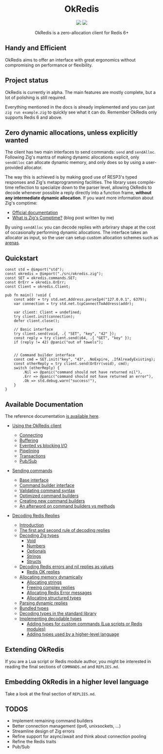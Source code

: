 
<h1 align="center">OkRedis</h1>
<p align="center">
    <a href="LICENSE"><img src="https://badgen.net/github/license/kristoff-it/zig-okredis" /></a>
    <a href="https://twitter.com/croloris"><img src="https://badgen.net/badge/twitter/@croloris/1DA1F2?icon&label" /></a>
</p>

<p align="center">
    OkRedis is a zero-allocation client for Redis 6+
</p>

## Handy and Efficient
OkRedis aims to offer an interface with great ergonomics without 
compromising on performance or flexibility.

## Project status
OkRedis is currently in alpha. The main features are mostly complete, but
a lot of polishing is still required.

Everything mentioned in the docs is already implemented and you can just 
`zig run example.zig` to quickly see what it can do. Remember OkRedis only
supports Redis 6 and above.

## Zero dynamic allocations, unless explicitly wanted
The client has two main interfaces to send commands: `send` and `sendAlloc`. 
Following Zig's mantra of making dynamic allocations explicit, only `sendAlloc` 
can allocate dynamic memory, and only does so by using a user-provided allocator. 

The way this is achieved is by making good use of RESP3's typed responses and 
Zig's metaprogramming facilities.
The library uses compile-time reflection to specialize down to the parser level, 
allowing OkRedis to decode whenever possible a reply directly into a function 
frame, **without any intermediate dynamic allocation**. If you want more 
information about Zig's comptime:
- [Official documentation](https://ziglang.org/documentation/master/#comptime)
- [What is Zig's Comptime?](https://kristoff.it/blog/what-is-zig-comptime) (blog post written by me)

By using `sendAlloc` you can decode replies with arbrirary shape at the cost of 
occasionally performing dynamic allocations. The interface takes an allocator 
as input, so the user can setup custom allocation schemes such as 
[arenas](https://en.wikipedia.org/wiki/Region-based_memory_management).

## Quickstart

```zig
const std = @import("std");
const okredis = @import("./src/okredis.zig");
const SET = okredis.commands.SET;
const OrErr = okredis.OrErr;
const Client = okredis.Client;

pub fn main() !void {
    const addr = try std.net.Address.parseIp4("127.0.0.1", 6379);
    var connection = try std.net.tcpConnectToAddress(addr);
    
    var client: Client = undefined;
    try client.init(connection);
    defer client.close();

    // Basic interface
    try client.send(void, .{ "SET", "key", "42" });
    const reply = try client.send(i64, .{ "GET", "key" });
    if (reply != 42) @panic("out of towels");


    // Command builder interface
    const cmd = SET.init("key", "43", .NoExpire, .IfAlreadyExisting);
    const otherReply = try client.send(OrErr(void), cmd);
    switch (otherReply) {
        .Nil => @panic("command should not have returned nil"),
        .Err => @panic("command should not have returned an error"),
        .Ok => std.debug.warn("success!"),
    }
}
```

## Available Documentation
The reference documentation [is available here](https://kristoff.it/zig-okredis#root).

   * [Using the OkRedis client](CLIENT.md#using-the-okredis-client)
      * [Connecting](CLIENT.md#connecting)
      * [Buffering](CLIENT.md#buffering)
      * [Evented vs blocking I/O](CLIENT.md#evented-vs-blocking-io)
      * [Pipelining](CLIENT.md#pipelining)
      * [Transactions](CLIENT.md#transactions)
      * [Pub/Sub](CLIENT.md#pubsub)

   * [Sending commands](COMMANDS.md#sending-commands)
      * [Base interface](COMMANDS.md#base-interface)
      * [Command builder interface](COMMANDS.md#command-builder-interface)
      * [Validating command syntax](COMMANDS.md#validating-command-syntax)
      * [Optimized command builders](COMMANDS.md#optimized-command-builders)
      * [Creating new command builders](COMMANDS.md#creating-new-command-builders)
      * [An afterword on command builders vs methods](COMMANDS.md#an-afterword-on-command-builders-vs-methods)

   * [Decoding Redis Replies](REPLIES.md#decoding-redis-replies)
      * [Introduction](REPLIES.md#introduction)
      * [The first and second rule of decoding replies](REPLIES.md#the-first-and-second-rule-of-decoding-replies)
      * [Decoding Zig types](REPLIES.md#decoding-zig-types)
         * [Void](REPLIES.md#void)
         * [Numbers](REPLIES.md#numbers)
         * [Optionals](REPLIES.md#optionals)
         * [Strings](REPLIES.md#strings)
         * [Structs](REPLIES.md#structs)
      * [Decoding Redis errors and nil replies as values](REPLIES.md#decoding-redis-errors-and-nil-replies-as-values)
         * [Redis OK replies](REPLIES.md#redis-ok-replies)
      * [Allocating memory dynamically](REPLIES.md#allocating-memory-dynamically)
         * [Allocating strings](REPLIES.md#allocating-strings)
         * [Freeing complex replies](REPLIES.md#freeing-complex-replies)
         * [Allocating Redis Error messages](REPLIES.md#allocating-redis-error-messages)
         * [Allocating structured types](REPLIES.md#allocating-structured-types)
      * [Parsing dynamic replies](REPLIES.md#parsing-dynamic-replies)
      * [Bundled types](REPLIES.md#bundled-types)
      * [Decoding types in the standard library](REPLIES.md#decoding-types-in-the-standard-library)
      * [Implementing decodable types](REPLIES.md#implementing-decodable-types)
         * [Adding types for custom commands (Lua scripts or Redis modules)](REPLIES.md#adding-types-for-custom-commands-lua-scripts-or-redis-modules)
         * [Adding types used by a higher-level language](REPLIES.md#adding-types-used-by-a-higher-level-language)

## Extending OkRedis
If you are a Lua script or Redis module author, you might be interested in 
reading the final sections of `COMMANDS.md` and `REPLIES.md`.

## Embedding OkRedis in a higher level language
Take a look at the final section of `REPLIES.md`.

## TODOS
- Implement remaining command builders
- Better connection management (ipv6, unixsockets, ...)
- Streamline design of Zig errors
- Refine support for async/await and think about connection pooling
- Refine the Redis traits
- Pub/Sub
